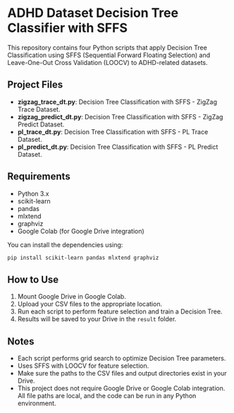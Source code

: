 # ADHD Dataset Decision Tree Classifier with SFFS

This repository contains four Python scripts that apply Decision Tree Classification using SFFS (Sequential Forward Floating Selection) and Leave-One-Out Cross Validation (LOOCV) to ADHD-related datasets.

## Project Files
- **zigzag_trace_dt.py**: Decision Tree Classification with SFFS - ZigZag Trace Dataset.
- **zigzag_predict_dt.py**: Decision Tree Classification with SFFS - ZigZag Predict Dataset.
- **pl_trace_dt.py**: Decision Tree Classification with SFFS - PL Trace Dataset.
- **pl_predict_dt.py**: Decision Tree Classification with SFFS - PL Predict Dataset.

## Requirements

- Python 3.x
- scikit-learn
- pandas
- mlxtend
- graphviz
- Google Colab (for Google Drive integration)

You can install the dependencies using:

```bash
pip install scikit-learn pandas mlxtend graphviz
```

## How to Use

1. Mount Google Drive in Google Colab.
2. Upload your CSV files to the appropriate location.
3. Run each script to perform feature selection and train a Decision Tree.
4. Results will be saved to your Drive in the `result` folder.

## Notes

- Each script performs grid search to optimize Decision Tree parameters.
- Uses SFFS with LOOCV for feature selection.
- Make sure the paths to the CSV files and output directories exist in your Drive.
- This project does not require Google Drive or Google Colab integration. All file paths are local, and the code can be run in any Python environment.
